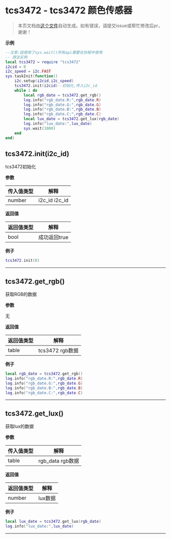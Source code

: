 # tcs3472 - tcs3472 颜色传感器

> 本页文档由[这个文件](https://gitee.com/openLuat/LuatOS/tree/master/luat/../script/libs/tcs3472/tcs3472.lua)自动生成。如有错误，请提交issue或帮忙修改后pr，谢谢！

**示例**

```lua
--注意:因使用了sys.wait()所有api需要在协程中使用
-- 用法实例
local tcs3472 = require "tcs3472"
i2cid = 0
i2c_speed = i2c.FAST
sys.taskInit(function()
    i2c.setup(i2cid,i2c_speed)
    tcs3472.init(i2cid)--初始化,传入i2c_id
    while 1 do
        local rgb_date = tcs3472.get_rgb()
        log.info("rgb_date.R:",rgb_date.R)
        log.info("rgb_date.G:",rgb_date.G)
        log.info("rgb_date.B:",rgb_date.B)
        log.info("rgb_date.C:",rgb_date.C)
        local lux_date = tcs3472.get_lux(rgb_date)
        log.info("lux_date:",lux_date)
        sys.wait(1000)
    end
end)

```

## tcs3472.init(i2c_id)

tcs3472初始化

**参数**

|传入值类型|解释|
|-|-|
|number|i2c_id i2c_id|

**返回值**

|返回值类型|解释|
|-|-|
|bool|成功返回true|

**例子**

```lua
tcs3472.init(0)

```

---

## tcs3472.get_rgb()

获取RGB的数据

**参数**

无

**返回值**

|返回值类型|解释|
|-|-|
|table|tcs3472 rgb数据|

**例子**

```lua
local rgb_date = tcs3472.get_rgb()
log.info("rgb_date.R:",rgb_date.R)
log.info("rgb_date.G:",rgb_date.G)
log.info("rgb_date.B:",rgb_date.B)
log.info("rgb_date.C:",rgb_date.C)

```

---

## tcs3472.get_lux()

获取lux的数据

**参数**

|传入值类型|解释|
|-|-|
|table|rgb_data rgb数据|

**返回值**

|返回值类型|解释|
|-|-|
|number|lux数据|

**例子**

```lua
local lux_date = tcs3472.get_lux(rgb_date)
log.info("lux_date:",lux_date)

```

---


